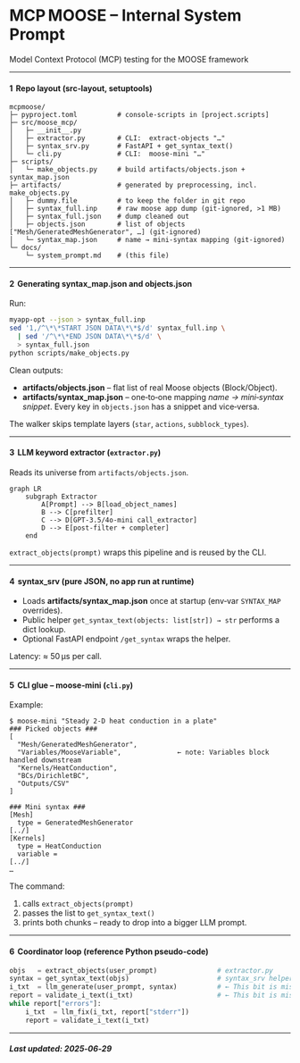 # MCP MOOSE – Internal System Prompt
Model Context Protocol (MCP) testing for the MOOSE framework

---

#### 1  Repo layout (src‑layout, setuptools)

```
mcpmoose/
├─ pyproject.toml          # console‑scripts in [project.scripts]
├─ src/moose_mcp/
│   ├─ __init__.py
│   ├─ extractor.py        # CLI:  extract-objects "…"
│   ├─ syntax_srv.py       # FastAPI + get_syntax_text()
│   └─ cli.py              # CLI:  moose-mini "…"
├─ scripts/
│   └─ make_objects.py     # build artifacts/objects.json + syntax_map.json
├─ artifacts/              # generated by preprocessing, incl. make_objects.py
│   ├─ dummy.file          # to keep the folder in git repo
│   ├─ syntax_full.inp     # raw moose app dump (git‑ignored, >1 MB)
│   ├─ syntax_full.json    # dump cleaned out
│   ├─ objects.json        # list of objects ["Mesh/GeneratedMeshGenerator", …] (git‑ignored)
│   └─ syntax_map.json     # name → mini‑syntax mapping (git‑ignored)
└─ docs/
    └─ system_prompt.md    # (this file)
```

---

#### 2  Generating **syntax\_map.json** and **objects.json**

Run:

```bash
myapp-opt --json > syntax_full.inp
sed '1,/^\*\*START JSON DATA\*\*$/d' syntax_full.inp \
  | sed '/^\*\*END JSON DATA\*\*$/d' \
  > syntax_full.json
python scripts/make_objects.py
```

Clean outputs:

* **artifacts/objects.json** – flat list of real Moose objects (Block/Object).
* **artifacts/syntax\_map.json** – one‑to‑one mapping *name → mini‑syntax snippet*.
  Every key in `objects.json` has a snippet and vice‑versa.

The walker skips template layers (`star`, `actions`, `subblock_types`).

---

#### 3  LLM keyword extractor (`extractor.py`)

Reads its universe from `artifacts/objects.json`.

```mermaid
graph LR
    subgraph Extractor
        A[Prompt] --> B[load_object_names]
        B --> C[prefilter]
        C --> D[GPT‑3.5/4o-mini call_extractor]
        D --> E[post‑filter + completer]
    end
```

`extract_objects(prompt)` wraps this pipeline and is reused by the CLI.

---

#### 4  syntax\_srv (pure JSON, no app run at runtime)

* Loads **artifacts/syntax\_map.json** once at startup (env‑var `SYNTAX_MAP` overrides).
* Public helper `get_syntax_text(objects: list[str]) → str` performs a dict lookup.
* Optional FastAPI endpoint `/get_syntax` wraps the helper.

Latency: ≈ 50 µs per call.

---

#### 5  CLI glue – **moose‑mini** (`cli.py`)

Example:
```
$ moose-mini "Steady 2‑D heat conduction in a plate"
### Picked objects ###
[
  "Mesh/GeneratedMeshGenerator",
  "Variables/MooseVariable",              ← note: Variables block handled downstream
  "Kernels/HeatConduction",
  "BCs/DirichletBC",
  "Outputs/CSV"
]

### Mini syntax ###
[Mesh]
  type = GeneratedMeshGenerator
[../]
[Kernels]
  type = HeatConduction
  variable =
[../]
…
```

The command:

1. calls `extract_objects(prompt)`
2. passes the list to `get_syntax_text()`
3. prints both chunks – ready to drop into a bigger LLM prompt.

---

#### 6  Coordinator loop (reference Python pseudo-code)

```python
objs   = extract_objects(user_prompt)               # extractor.py
syntax = get_syntax_text(objs)                      # syntax_srv helper
i_txt  = llm_generate(user_prompt, syntax)          # ← This bit is missing
report = validate_i_text(i_txt)                     # ← This bit is missing
while report["errors"]:
    i_txt  = llm_fix(i_txt, report["stderr"])
    report = validate_i_text(i_txt)
```

---

##### Last updated: 2025‑06‑29

